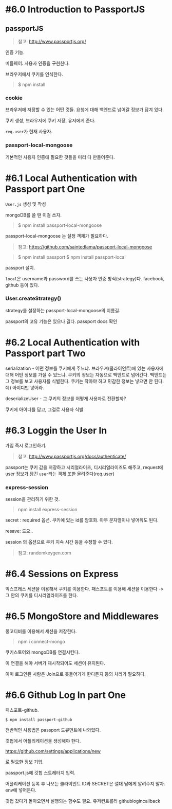 # #6.0 Introduction to PassportJS


## passportJS

> 참고: http://www.passportjs.org/

인증 기능.

미들웨어. 사용자 인증을 구현한다.

브라우저에서 쿠키를 인식한다.

> $ npm install 

### cookie

브라우저에 저장할 수 있는 어떤 것들. 요청에 대해 백엔드로 넘어갈 정보가 담겨 있다. 

쿠키 생성, 브라우저에 쿠키 저장, 유저에게 준다.

`req.user`가 현재 사용자.

### passport-local-mongoose

기본적인 사용자 인증에 필요한 것들을 미리 다 만들어준다.

# #6.1 Local Authentication with Passport part One

`User.js` 생성 및 작성

mongoDB를 쓸 땐 이걸 쓰자.

> $ npm install passport-local-mongoose

passport-local-mongoose 는 설정 객체가 필요하다. 

> 참고: https://github.com/saintedlama/passport-local-mongoose


> $ npm install passport
> $ npm install passport-local

passport 설치. 

`local`은 username과 password를 쓰는 사용자 인증 방식(strategy)다. facebook, github 등이 있다.

### User.createStrategy()

strategy를 설정하는 passport-local-mongoose의 지름길.

passport의 고유 기능은 있으나 길다. passport docs 확인

# #6.2 Local Authentication with Passport part Two

serialization - 어떤 정보를 쿠키에게 주느냐. 브라우져(클라이언트)에 있는 사용자에 대해 어떤 정보를 가질 수 있느냐. 쿠키의 정보는 자동으로 백엔드로 넘어간다. 백엔드는 그 정보를 보고 사용자를 식별한다. 쿠키는 작아야 하고 민감한 정보는 넣으면 안 된다. 예) 아이디만 넣어라.

deserializeUser - 그 쿠키의 정보를 어떻게 사용자로 전환할까?

쿠키에 아이디를 담고, 그걸로 사용자 식별

# #6.3 Loggin the User In

가입 즉시 로그인하기.

> 참고: http://www.passportjs.org/docs/authenticate/

passport는 쿠키 값을 저장하고 시리얼라이즈, 디시리얼라이즈도 해주고, request에 user 정보가 담긴 `user`라는 객체 또한 올려준다(req.user)

### express-session

session을 관리하기 위한 것.

> npm install express-session

secret : required 옵션. 쿠키에 있는 id를 암호화. 아무 문자열이나 넣어줘도 된다.

resave: 드으..

session 의 옵션으로 쿠키 지속 시간 등을 수정할 수 있다.

> 참고: randomkeygen.com

# #6.4 Sessions on Express

익스프레스 세션을 이용해서 쿠키를 이용한다. 패스포트를 이용해 세션을 이용한다 -> 그 안의 쿠키를 디시리얼라이즈를 한다. 

# #6.5 MongoStore and Middlewares

몽고디비를 이용해서 세션을 저장한다.

> npm i connect-mongo

쿠키스토어와 mongoDB를 연결시킨다.

이 연결을 해야 서버가 재시작되어도 세션이 유지된다.

이미 로그인된 사람은 Join으로 못들어가게 한다든지 등의 처리가 필요하다.

# #6.6 Github Log In part One

패스포트-github.

```
$ npm install passport-github
```

전반적인 사용법은 passport 도큐먼트에 나와있다.

깃헙에서 어플리케이션을 생성해야 한다.

https://github.com/settings/applications/new

로 필요한 정보 기입.

passport.js에 깃헙 스트레터지 입력.

어플리케이션 등록 후 나오는 클라이언트 ID와 SECRET은 절대 남에게 알려주지 말자. env에 넣어둔다.

깃헙 갔다가 돌아오면서 실행되는 함수도 필요. 유저컨트롤러 githublogincallback
